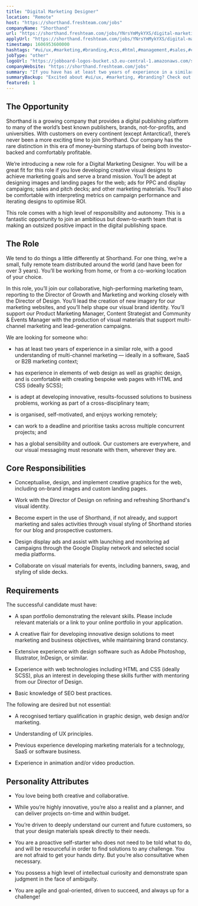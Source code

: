 ```yaml
---
title: "Digital Marketing Designer"
location: "Remote"
host: "https://shorthand.freshteam.com/jobs"
companyName: "Shorthand"
url: "https://shorthand.freshteam.com/jobs/YNrsYmMykYXS/digital-marketing-designer-remote"
applyUrl: "https://shorthand.freshteam.com/jobs/YNrsYmMykYXS/digital-marketing-designer-remote#applicant-form"
timestamp: 1606953600000
hashtags: "#ui/ux,#marketing,#branding,#css,#html,#management,#sales,#content,#socialmedia,#photoshop"
jobType: "other"
logoUrl: "https://jobboard-logos-bucket.s3.eu-central-1.amazonaws.com/shorthand"
companyWebsite: "https://shorthand.freshteam.com/jobs"
summary: "If you have has at least two years of experience in a similar role, with a good understanding of multi-channel marketing, Shorthand has a job opening for a digital marketing designer"
summaryBackup: "Excited about #ui/ux, #marketing, #branding? Check out this job post!"
featured: 1
---
```


## The Opportunity

Shorthand is a growing company that provides a digital publishing platform to many of the world’s best known publishers, brands, not-for-profits, and universities. With customers on every continent (except Antarctica!), there’s never been a more exciting time to join Shorthand. Our company has the rare distinction in this era of money-burning startups of being both investor-backed and comfortably profitable.

We’re introducing a new role for a Digital Marketing Designer. You will be a great fit for this role if you love developing creative visual designs to achieve marketing goals and serve a brand mission. You’ll be adept at designing images and landing pages for the web; ads for PPC and display campaigns; sales and pitch decks; and other marketing materials. You’ll also be comfortable with interpreting metrics on campaign performance and iterating designs to optimise ROI.

This role comes with a high level of responsibility and autonomy. This is a fantastic opportunity to join an ambitious but down-to-earth team that is making an outsized positive impact in the digital publishing space.

## The Role

We tend to do things a little differently at Shorthand. For one thing, we’re a small, fully remote team distributed around the world (and have been for over 3 years). You’ll be working from home, or from a co-working location of your choice. 

In this role, you’ll join our collaborative, high-performing marketing team, reporting to the Director of Growth and Marketing and working closely with the Director of Design. You’ll lead the creation of new imagery for our marketing websites, and you’ll help shape our visual brand identity. You’ll support our Product Marketing Manager, Content Strategist and Community & Events Manager with the production of visual materials that support multi-channel marketing and lead-generation campaigns.

We are looking for someone who:

*   has at least two years of experience in a similar role, with a good understanding of multi-channel marketing — ideally in a software, SaaS or B2B marketing context;
    
*   has experience in elements of web design as well as graphic design, and is comfortable with creating bespoke web pages with HTML and CSS (ideally SCSS); 
    
*   is adept at developing innovative, results-focussed solutions to business problems, working as part of a cross-disciplinary team;
    
*   is organised, self-motivated, and enjoys working remotely;
    
*   can work to a deadline and prioritise tasks across multiple concurrent projects; and
    
*   has a global sensibility and outlook. Our customers are everywhere, and our visual messaging must resonate with them, wherever they are.
    

## Core Responsibilities

*   Conceptualise, design, and implement creative graphics for the web, including on-brand images and custom landing pages.
    
*   Work with the Director of Design on refining and refreshing Shorthand's visual identity.
    
*   Become expert in the use of Shorthand, if not already, and support marketing and sales activities through visual styling of Shorthand stories for our blog and prospective customers. 
    
*   Design display ads and assist with launching and monitoring ad campaigns through the Google Display network and selected social media platforms.
    
*   Collaborate on visual materials for events, including banners, swag, and styling of slide decks.
    

## Requirements

The successful candidate must have:

*   A span portfolio demonstrating the relevant skills. Please include relevant materials or a link to your online portfolio in your application.
    
*   A creative flair for developing innovative design solutions to meet marketing and business objectives, while maintaining brand constancy.
    
*   Extensive experience with design software such as Adobe Photoshop, Illustrator, InDesign, or similar.
    
*   Experience with web technologies including HTML and CSS (ideally SCSS), plus an interest in developing these skills further with mentoring from our Director of Design.
    
*   Basic knowledge of SEO best practices.
    

The following are desired but not essential: 

*   A recognised tertiary qualification in graphic design, web design and/or marketing.
    
*   Understanding of UX principles.
    
*   Previous experience developing marketing materials for a technology, SaaS or software business.
    
*   Experience in animation and/or video production.
    

## Personality Attributes 

*   You love being both creative and collaborative.
    
*   While you’re highly innovative, you’re also a realist and a planner, and can deliver projects on-time and within budget.
    
*   You’re driven to deeply understand our current and future customers, so that your design materials speak directly to their needs.
    
*   You are a proactive self-starter who does not need to be told what to do, and will be resourceful in order to find solutions to any challenge. You are not afraid to get your hands dirty. But you’re also consultative when necessary.
    
*   You possess a high level of intellectual curiosity and demonstrate span judgment in the face of ambiguity.
    
*   You are agile and goal-oriented, driven to succeed, and always up for a challenge!
